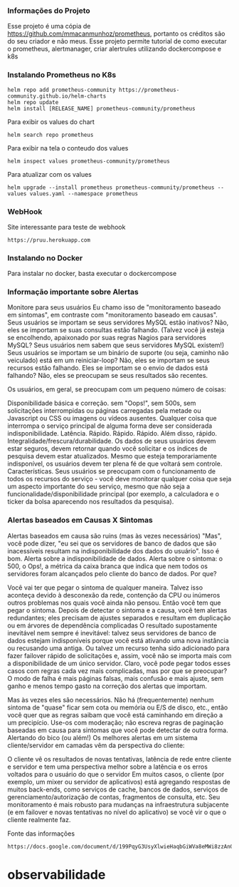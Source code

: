 ### Informações do Projeto
Esse projeto é uma cópia de https://github.com/mmacanmunhoz/prometheus, portanto os créditos são do seu criador e não meus.
Esse projeto permite tutorial de como executar o prometheus, alertmanager, criar alertrules utilizando dockercompose e k8s

### Instalando Prometheus no K8s

```
helm repo add prometheus-community https://prometheus-community.github.io/helm-charts
helm repo update
helm install [RELEASE_NAME] prometheus-community/prometheus

```

Para exibir os values do chart

```
helm search repo prometheus 

```

Para exibir na tela o conteudo dos values

```
helm inspect values prometheus-community/prometheus

```

Para atualizar com os values

```
helm upgrade --install prometheus prometheus-community/prometheus --values values.yaml --namespace prometheus
```


### WebHook

Site interessante para teste de webhook

```
https://pruu.herokuapp.com

```

### Instalando no Docker

Para instalar no docker, basta executar o dockercompose


### Informação importante sobre Alertas 

Monitore para seus usuários
Eu chamo isso de "monitoramento baseado em sintomas", em contraste com "monitoramento baseado em causas". Seus usuários se importam se seus servidores MySQL estão inativos? Não, eles se importam se suas consultas estão falhando. (Talvez você já esteja se encolhendo, apaixonado por suas regras Nagios para servidores MySQL? Seus usuários nem sabem que seus servidores MySQL existem!) Seus usuários se importam se um binário de suporte (ou seja, caminho não veiculado) está em um reiniciar-loop? Não, eles se importam se seus recursos estão falhando. Eles se importam se o envio de dados está falhando? Não, eles se preocupam se seus resultados são recentes.

Os usuários, em geral, se preocupam com um pequeno número de coisas:

Disponibilidade básica e correção. sem "Oops!", sem 500s, sem solicitações interrompidas ou páginas carregadas pela metade ou Javascript ou CSS ou imagens ou vídeos ausentes. Qualquer coisa que interrompa o serviço principal de alguma forma deve ser considerada indisponibilidade.
Latência. Rápido. Rápido. Rápido. Além disso, rápido.
Integralidade/frescura/durabilidade. Os dados de seus usuários devem estar seguros, devem retornar quando você solicitar e os índices de pesquisa devem estar atualizados. Mesmo que esteja temporariamente indisponível, os usuários devem ter plena fé de que voltará sem controle.
Características. Seus usuários se preocupam com o funcionamento de todos os recursos do serviço - você deve monitorar qualquer coisa que seja um aspecto importante do seu serviço, mesmo que não seja a funcionalidade/disponibilidade principal (por exemplo, a calculadora e o ticker da bolsa aparecendo nos resultados da pesquisa).



### Alertas baseados em Causas X Sintomas

Alertas baseados em causa são ruins (mas às vezes necessários)
"Mas", você pode dizer, "eu sei que os servidores de banco de dados que são inacessíveis resultam na indisponibilidade dos dados do usuário". Isso é bom. Alerta sobre a indisponibilidade de dados. Alerta sobre o sintoma: o 500, o Ops!, a métrica da caixa branca que indica que nem todos os servidores foram alcançados pelo cliente do banco de dados. Por que?

Você vai ter que pegar o sintoma de qualquer maneira. Talvez isso aconteça devido à desconexão da rede, contenção da CPU ou inúmeros outros problemas nos quais você ainda não pensou. Então você tem que pegar o sintoma.
Depois de detectar o sintoma e a causa, você tem alertas redundantes; eles precisam de ajustes separados e resultam em duplicação ou em árvores de dependência complicadas
O resultado supostamente inevitável nem sempre é inevitável: talvez seus servidores de banco de dados estejam indisponíveis porque você está ativando uma nova instância ou recusando uma antiga. Ou talvez um recurso tenha sido adicionado para fazer failover rápido de solicitações e, assim, você não se importa mais com a disponibilidade de um único servidor. Claro, você pode pegar todos esses casos com regras cada vez mais complicadas, mas por que se preocupar? O modo de falha é mais páginas falsas, mais confusão e mais ajuste, sem ganho e menos tempo gasto na correção dos alertas que importam.

Mas às vezes eles são necessários. Não há (frequentemente) nenhum sintoma de "quase" ficar sem cota ou memória ou E/S de disco, etc., então você quer que as regras saibam que você está caminhando em direção a um precipício. Use-os com moderação; não escreva regras de paginação baseadas em causa para sintomas que você pode detectar de outra forma.
Alertando do bico (ou além!)
Os melhores alertas em um sistema cliente/servidor em camadas vêm da perspectiva do cliente:

O cliente vê os resultados de novas tentativas, latência de rede entre cliente e servidor e tem uma perspectiva melhor sobre a latência e os erros voltados para o usuário do que o servidor
Em muitos casos, o cliente (por exemplo, um mixer ou servidor de aplicativos) está agregando respostas de muitos back-ends, como serviços de cache, bancos de dados, serviços de gerenciamento/autorização de contas, fragmentos de consulta, etc. Seu monitoramento é mais robusto para mudanças na infraestrutura subjacente (e em failover e novas tentativas no nível do aplicativo) se você vir o que o cliente realmente faz.


Fonte das informações

```
https://docs.google.com/document/d/199PqyG3UsyXlwieHaqbGiWVa8eMWi8zzAn0YfcApr8Q/edit#
```
# observabilidade
